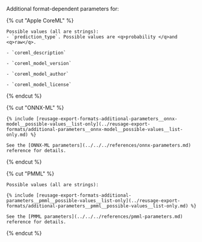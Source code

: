 
Additional format-dependent parameters for:

{% cut "Apple CoreML" %}

    Possible values (all are strings):
    - `prediction_type`. Possible values are <q>probability </q>and <q>raw</q>.

    - `coreml_description`

    - `coreml_model_version`

    - `coreml_model_author`

    - `coreml_model_license`

{% endcut %}

{% cut "ONNX-ML" %}

    {% include [reusage-export-formats-additional-parameters__onnx-model__possible-values__list-only](../reusage-export-formats/additional-parameters__onnx-model__possible-values__list-only.md) %}

    See the [ONNX-ML parameters](../../../references/onnx-parameters.md) reference for details.

{% endcut %}

{% cut "PMML" %}

    Possible values (all are strings):

    {% include [reusage-export-formats-additional-parameters__pmml__possible-values__list-only](../reusage-export-formats/additional-parameters__pmml__possible-values__list-only.md) %}

    See the [PMML parameters](../../../references/pmml-parameters.md) reference for details.

{% endcut %}
